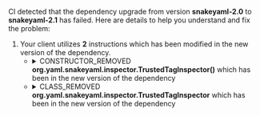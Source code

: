 CI detected that the dependency upgrade from version **snakeyaml-2.0** to **snakeyaml-2.1** has failed. Here are details to help you understand and fix the problem:
1. Your client utilizes **2** instructions which has been modified in the new version of the dependency.
   * <details>
        <summary>CONSTRUCTOR_REMOVED <b>org.yaml.snakeyaml.inspector.TrustedTagInspector()</b> which has been <b></b> in the new version of the dependency</summary>
            
        * <details>
          <summary>The failure is identified from the logs generated in the build process. </summary>
          
            *   >[[ERROR] /billy/billy-core/src/test/java/com/premiumminds/billy/core/test/AbstractTest.java:[66,43] cannot find symbol<br>&nbsp;&nbsp;&nbsp;&nbsp;  symbol:   class TrustedTagInspector
  location: class com.premiumminds.billy.core.test.AbstractTest
](https://github.com/chains-project/breaking-good/actions/runs/8110103454/job/22166641300#step:4:421)
            *   An error was detected in line 66 which is making use of an outdated API.
             ``` java
             66   new org.yaml.snakeyaml.inspector.TrustedTagInspector();
            ```

          </details>
            
     </details>
   * <details>
        <summary>CLASS_REMOVED <b>org.yaml.snakeyaml.inspector.TrustedTagInspector</b> which has been <b></b> in the new version of the dependency</summary>
            
        * <details>
          <summary>The failure is identified from the logs generated in the build process. </summary>
          
            *   >[[ERROR] /billy/billy-core/src/test/java/com/premiumminds/billy/core/test/AbstractTest.java:[66,43] cannot find symbol<br>&nbsp;&nbsp;&nbsp;&nbsp;  symbol:   class TrustedTagInspector
  location: class com.premiumminds.billy.core.test.AbstractTest
](https://github.com/chains-project/breaking-good/actions/runs/8110103454/job/22166641300#step:4:421)
            *   An error was detected in line 66 which is making use of an outdated API.
             ``` java
             66   new org.yaml.snakeyaml.inspector.TrustedTagInspector();
            ```

          </details>
            
     </details>


